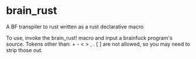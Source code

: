 # brain_rust
A BF transpiler to rust written as a rust declarative macro

To use, invoke the brain_rust! macro and input a brainfuck program's source. Tokens other than: + - < > , . [ ] are not allowed, so you may need to strip those out.
